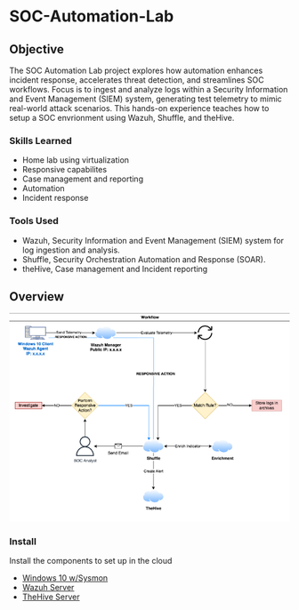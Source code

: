 # SOC-Automation-Lab

## Objective
The SOC Automation Lab project explores how automation enhances incident response, accelerates threat detection, and streamlines SOC workflows.
Focus is to ingest and analyze logs within a Security Information and Event Management (SIEM) system, generating test telemetry to mimic real-world attack scenarios. 
This hands-on experience teaches how to setup a SOC envrionment using Wazuh, Shuffle, and theHive.

### Skills Learned

- Home lab using virtualization
- Responsive capabilites
- Case management and reporting
- Automation
- Incident response
  
### Tools Used

- Wazuh, Security Information and Event Management (SIEM) system for log ingestion and analysis.
- Shuffle, Security Orchestration Automation and Response (SOAR).
- theHive, Case management and Incident reporting

## Overview

![Image Alt](https://github.com/klipodu/SOC-Automation-Lab/blob/main/SOC-Automation-Project-Workflow.png?raw=true)

### Install
Install the components to set up in the cloud
- [Windows 10 w/Sysmon](https://github.com/klipodu/SOC-Automation-Lab/blob/main/VirtualBox-Install.txt)
- [Wazuh Server](https://github.com/klipodu/SOC-Automation-Lab/blob/main/Wazuh-Install.txt)
- [TheHive Server](https://github.com/klipodu/SOC-Automation-Lab/blob/main/TheHive-Install.txt)


